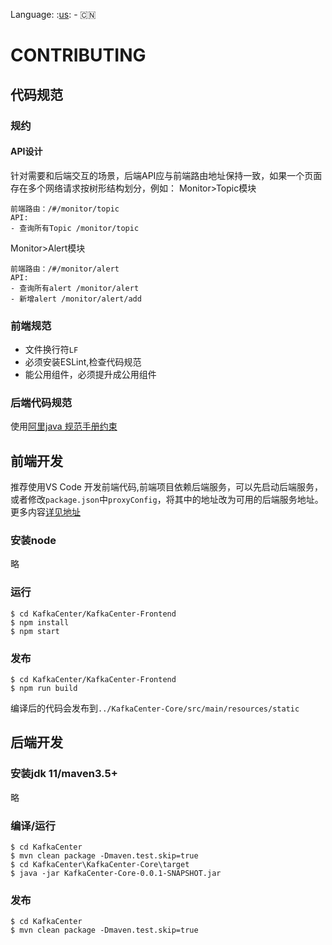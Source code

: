 Language: :[us](./CONTRIBUTING.md): - :cn:

# CONTRIBUTING

## 代码规范

### 规约

#### API设计

针对需要和后端交互的场景，后端API应与前端路由地址保持一致，如果一个页面存在多个网络请求按树形结构划分，例如：
Monitor>Topic模块
```
前端路由：/#/monitor/topic
API:
- 查询所有Topic /monitor/topic
```

Monitor>Alert模块
```
前端路由：/#/monitor/alert
API:
- 查询所有alert /monitor/alert
- 新增alert /monitor/alert/add
```

### 前端规范

- 文件换行符`LF`
- 必须安装ESLint,检查代码规范
- 能公用组件，必须提升成公用组件

### 后端代码规范

使用[阿里java 规范手册约束](https://alibaba.github.io/Alibaba-Java-Coding-Guidelines/)

## 前端开发

推荐使用VS Code 开发前端代码,前端项目依赖后端服务，可以先启动后端服务，或者修改`package.json`中`proxyConfig`，将其中的地址改为可用的后端服务地址。更多内容[详见地址](./KafkaCenter-Frontend/README.md)

### 安装node

略

### 运行

```
$ cd KafkaCenter/KafkaCenter-Frontend
$ npm install
$ npm start
```

### 发布

```
$ cd KafkaCenter/KafkaCenter-Frontend
$ npm run build
```
编译后的代码会发布到`../KafkaCenter-Core/src/main/resources/static`
## 后端开发

### 安装jdk 11/maven3.5+

略

### 编译/运行

```
$ cd KafkaCenter
$ mvn clean package -Dmaven.test.skip=true
$ cd KafkaCenter\KafkaCenter-Core\target
$ java -jar KafkaCenter-Core-0.0.1-SNAPSHOT.jar
```

### 发布

```
$ cd KafkaCenter
$ mvn clean package -Dmaven.test.skip=true
```
